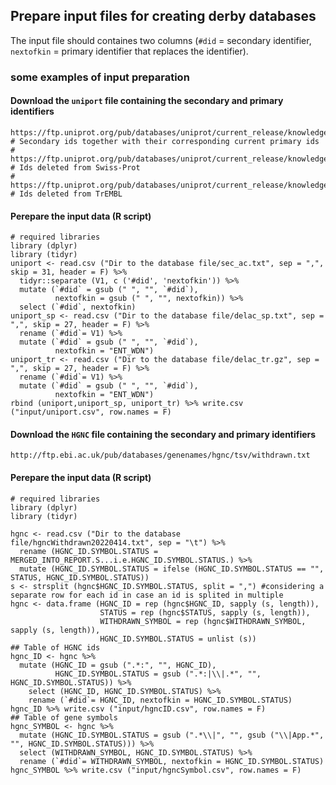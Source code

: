 Prepare input files for creating derby databases
----------
The input file should containes two columns (`#did` = secondary identifier, `nextofkin` = primary identifier that replaces the identifier).

### some examples of input preparation

#### Download the ``uniport`` file containing the secondary and primary identifiers
```script
https://ftp.uniprot.org/pub/databases/uniprot/current_release/knowledgebase/complete/docs/sec_ac.txt # Secondary ids together with their corresponding current primary ids
# https://ftp.uniprot.org/pub/databases/uniprot/current_release/knowledgebase/complete/docs/delac_sp.txt # Ids deleted from Swiss-Prot
# https://ftp.uniprot.org/pub/databases/uniprot/current_release/knowledgebase/complete/docs/delac_tr.txt.gz # Ids deleted from TrEMBL
```
#### Perepare the input data (R script)
```{r}
# required libraries
library (dplyr)
library (tidyr)
uniport <- read.csv ("Dir to the database file/sec_ac.txt", sep = ",", skip = 31, header = F) %>%
  tidyr::separate (V1, c ('#did', 'nextofkin')) %>%
  mutate (`#did` = gsub (" ", "", `#did`),
          nextofkin = gsub (" ", "", nextofkin)) %>% 
  select (`#did`, nextofkin) 
uniport_sp <- read.csv ("Dir to the database file/delac_sp.txt", sep = ",", skip = 27, header = F) %>%
  rename (`#did`= V1) %>%
  mutate (`#did` = gsub (" ", "", `#did`),
          nextofkin = "ENT_WDN") 
uniport_tr <- read.csv ("Dir to the database file/delac_tr.gz", sep = ",", skip = 27, header = F) %>%
  rename (`#did`= V1) %>%
  mutate (`#did` = gsub (" ", "", `#did`),
          nextofkin = "ENT_WDN") 
rbind (uniport,uniport_sp, uniport_tr) %>% write.csv ("input/uniport.csv", row.names = F)
```

#### Download the ``HGNC`` file containing the secondary and primary identifiers
```script
http://ftp.ebi.ac.uk/pub/databases/genenames/hgnc/tsv/withdrawn.txt
```
#### Perepare the input data (R script)
```{r}
# required libraries
library (dplyr)
library (tidyr)

hgnc <- read.csv ("Dir to the database file/hgncWithdrawn20220414.txt", sep = "\t") %>%
  rename (HGNC_ID.SYMBOL.STATUS = MERGED_INTO_REPORT.S...i.e.HGNC_ID.SYMBOL.STATUS.) %>%
  mutate (HGNC_ID.SYMBOL.STATUS = ifelse (HGNC_ID.SYMBOL.STATUS == "", STATUS, HGNC_ID.SYMBOL.STATUS))
s <- strsplit (hgnc$HGNC_ID.SYMBOL.STATUS, split = ",") #considering a separate row for each id in case an id is splited in multiple
hgnc <- data.frame (HGNC_ID = rep (hgnc$HGNC_ID, sapply (s, length)),
                    STATUS = rep (hgnc$STATUS, sapply (s, length)),
                    WITHDRAWN_SYMBOL = rep (hgnc$WITHDRAWN_SYMBOL, sapply (s, length)),
                    HGNC_ID.SYMBOL.STATUS = unlist (s))
## Table of HGNC ids 
hgnc_ID <- hgnc %>% 
  mutate (HGNC_ID = gsub (".*:", "", HGNC_ID),
          HGNC_ID.SYMBOL.STATUS = gsub (".*:|\\|.*", "", HGNC_ID.SYMBOL.STATUS)) %>% 
    select (HGNC_ID, HGNC_ID.SYMBOL.STATUS) %>% 
    rename (`#did`= HGNC_ID, nextofkin = HGNC_ID.SYMBOL.STATUS) 
hgnc_ID %>% write.csv ("input/hgncID.csv", row.names = F)
## Table of gene symbols 
hgnc_SYMBOL <- hgnc %>% 
  mutate (HGNC_ID.SYMBOL.STATUS = gsub (".*\\|", "", gsub ("\\|App.*", "", HGNC_ID.SYMBOL.STATUS))) %>% 
  select (WITHDRAWN_SYMBOL, HGNC_ID.SYMBOL.STATUS) %>% 
  rename (`#did`= WITHDRAWN_SYMBOL, nextofkin = HGNC_ID.SYMBOL.STATUS) 
hgnc_SYMBOL %>% write.csv ("input/hgncSymbol.csv", row.names = F)
```
